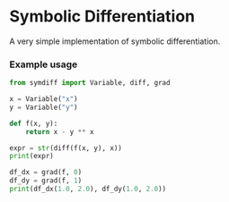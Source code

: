# Symbolic Differentiation
A very simple implementation of symbolic differentiation.

### Example usage

```python
from symdiff import Variable, diff, grad

x = Variable("x")
y = Variable("y")

def f(x, y):
    return x - y ** x

expr = str(diff(f(x, y), x))
print(expr)

df_dx = grad(f, 0)
df_dy = grad(f, 1)
print(df_dx(1.0, 2.0), df_dy(1.0, 2.0))

```

